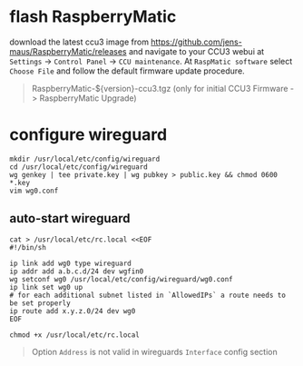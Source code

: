 # flash RaspberryMatic

download the latest ccu3 image from https://github.com/jens-maus/RaspberryMatic/releases
and navigate to your CCU3 webui at `Settings` -> `Control Panel` -> `CCU maintenance`.
At `RaspMatic software` select `Choose File` and follow the default firmware update procedure.

> RaspberryMatic-${version}-ccu3.tgz (only for initial CCU3 Firmware -> RaspberryMatic Upgrade)

# configure wireguard

    mkdir /usr/local/etc/config/wireguard
    cd /usr/local/etc/config/wireguard
    wg genkey | tee private.key | wg pubkey > public.key && chmod 0600 *.key
    vim wg0.conf

## auto-start wireguard

    cat > /usr/local/etc/rc.local <<EOF
    #!/bin/sh
    
    ip link add wg0 type wireguard
    ip addr add a.b.c.d/24 dev wgfin0
    wg setconf wg0 /usr/local/etc/config/wireguard/wg0.conf 
    ip link set wg0 up
    # for each additional subnet listed in `AllowedIPs` a route needs to be set properly
    ip route add x.y.z.0/24 dev wg0
    EOF

    chmod +x /usr/local/etc/rc.local

> Option `Address` is not valid in wireguards `Interface` config section
